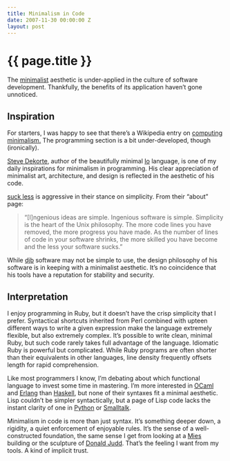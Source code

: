 ```yaml
---
title: Minimalism in Code
date: 2007-11-30 00:00:00 Z
layout: post
---
```


{{ page.title }}
================

The [minimalist](http://en.wikipedia.org/wiki/Minimalism) aesthetic is under-applied in the culture of software development. Thankfully, the benefits of its application haven’t gone unnoticed.

Inspiration
-----------

For starters, I was happy to see that there’s a Wikipedia entry on [computing minimalism.](http://en.wikipedia.org/wiki/Computing_minimalism) The programming section is a bit under-developed, though (ironically).

[Steve Dekorte](http://www.dekorte.com/blog/), author of the beautifully minimal [Io](http://iolanguage.com/about/) language, is one of my daily inspirations for minimalism in programming. His clear appreciation of minimalist art, architecture, and design is reflected in the aesthetic of his code.

[suck less](http://www.suckless.org/) is aggressive in their stance on simplicity. From their “about” page:

> “[I]ngenious ideas are simple. Ingenious software is simple. Simplicity is the heart of the Unix philosophy. The more code lines you have removed, the more progress you have made. As the number of lines of code in your software shrinks, the more skilled you have become and the less your software sucks.”

While [djb](http://cr.yp.to/djb.html's) software may not be simple to use, the design philosophy of his software is in keeping with a minimalist aesthetic. It’s no coincidence that his tools have a reputation for stability and security.

Interpretation
--------------

I enjoy programming in Ruby, but it doesn’t have the crisp simplicity that I prefer. Syntactical shortcuts inherited from Perl combined with upteen different ways to write a given expression make the language extremely flexible, but also extremely complex. It’s possible to write clean, minimal Ruby, but such code rarely takes full advantage of the language. Idiomatic Ruby is powerful but complicated. While Ruby programs are often shorter than their equivalents in other languages, line density frequently offsets length for rapid comprehension.

Like most programmers I know, I’m debating about which functional language to invest some time in mastering. I’m more interested in [OCaml](http://en.wikipedia.org/wiki/OCaml) and [Erlang](http://www.erlang.org/) than [Haskell](http://www.haskell.org/), but none of their syntaxes fit a minimal aesthetic. Lisp couldn’t be simpler syntactically, but a page of Lisp code lacks the instant clarity of one in [Python](http://www.python.org/) or [Smalltalk](http://en.wikipedia.org/wiki/SmallTalk).

Minimalism in code is more than just syntax. It’s something deeper down, a rigidity, a quiet enforcement of enjoyable rules. It’s the sense of a well-constructed foundation, the same sense I get from looking at a [Mies](http://en.wikipedia.org/wiki/Ludwig_Mies_van_der_Rohe) building or the sculpture of [Donald Judd](http://en.wikipedia.org/wiki/Donald_Judd). That’s the feeling I want from my tools. A kind of implicit trust.
